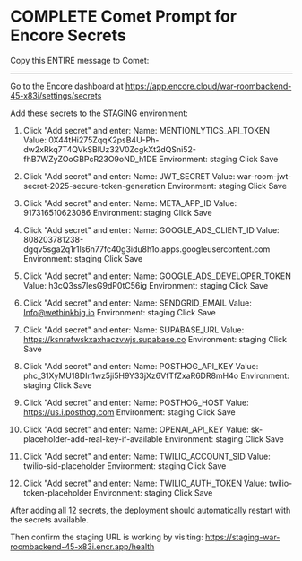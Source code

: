 # COMPLETE Comet Prompt for Encore Secrets

Copy this ENTIRE message to Comet:

---

Go to the Encore dashboard at https://app.encore.cloud/war-roombackend-45-x83i/settings/secrets

Add these secrets to the STAGING environment:

1. Click "Add secret" and enter:
   Name: MENTIONLYTICS_API_TOKEN
   Value: 0X44tHi275ZqqK2psB4U-Ph-dw2xRkq7T4QVkSBlUz32V0ZcgkXt2dQSni52-fhB7WZyZOoGBPcR23O9oND_h1DE
   Environment: staging
   Click Save

2. Click "Add secret" and enter:
   Name: JWT_SECRET
   Value: war-room-jwt-secret-2025-secure-token-generation
   Environment: staging
   Click Save

3. Click "Add secret" and enter:
   Name: META_APP_ID
   Value: 917316510623086
   Environment: staging
   Click Save

4. Click "Add secret" and enter:
   Name: GOOGLE_ADS_CLIENT_ID
   Value: 808203781238-dgqv5sga2q1r1ls6n77fc40g3idu8h1o.apps.googleusercontent.com
   Environment: staging
   Click Save

5. Click "Add secret" and enter:
   Name: GOOGLE_ADS_DEVELOPER_TOKEN
   Value: h3cQ3ss7lesG9dP0tC56ig
   Environment: staging
   Click Save

6. Click "Add secret" and enter:
   Name: SENDGRID_EMAIL
   Value: Info@wethinkbig.io
   Environment: staging
   Click Save

7. Click "Add secret" and enter:
   Name: SUPABASE_URL
   Value: https://ksnrafwskxaxhaczvwjs.supabase.co
   Environment: staging
   Click Save

8. Click "Add secret" and enter:
   Name: POSTHOG_API_KEY
   Value: phc_31XyMU18DIn1wz5ji5H9Y33jXz6VfTfZxaR6DR8mH4o
   Environment: staging
   Click Save

9. Click "Add secret" and enter:
   Name: POSTHOG_HOST
   Value: https://us.i.posthog.com
   Environment: staging
   Click Save

10. Click "Add secret" and enter:
    Name: OPENAI_API_KEY
    Value: sk-placeholder-add-real-key-if-available
    Environment: staging
    Click Save

11. Click "Add secret" and enter:
    Name: TWILIO_ACCOUNT_SID
    Value: twilio-sid-placeholder
    Environment: staging
    Click Save

12. Click "Add secret" and enter:
    Name: TWILIO_AUTH_TOKEN
    Value: twilio-token-placeholder
    Environment: staging
    Click Save

After adding all 12 secrets, the deployment should automatically restart with the secrets available.

Then confirm the staging URL is working by visiting:
https://staging-war-roombackend-45-x83i.encr.app/health